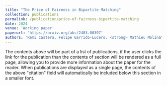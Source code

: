 ```yaml
---
title: "The Price of Fairness in Bipartite Matching"
collection: publications
permalink: /publication/price-of-fairness-bipartite-matching
date: 2024
venue: 'Working paper'
paperurl: 'https://arxiv.org/abs/2403.00397'
authors: 'Rémi Castera, Felipe Garrido-Lucero, <strong> Mathieu Molina^* </strong>, Simon Mauras, Patrick Loiseau, Vianney Perchet'
---
```


The contents above will be part of a list of publications, if the user clicks the link for the publication than the contents of section will be rendered as a full page, allowing you to provide more information about the paper for the reader. When publications are displayed as a single page, the contents of the above "citation" field will automatically be included below this section in a smaller font.
